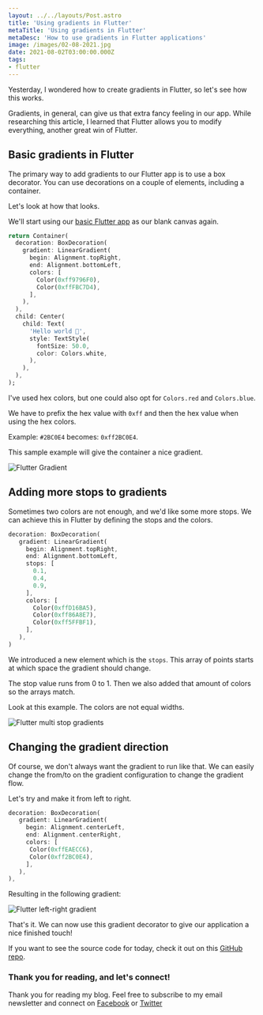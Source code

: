 ```yaml
---
layout: ../../layouts/Post.astro
title: 'Using gradients in Flutter'
metaTitle: 'Using gradients in Flutter'
metaDesc: 'How to use gradients in Flutter applications'
image: /images/02-08-2021.jpg
date: 2021-08-02T03:00:00.000Z
tags:
- flutter
---
```


Yesterday, I wondered how to create gradients in Flutter, so let's see how this works.

Gradients, in general, can give us that extra fancy feeling in our app.
While researching this article, I learned that Flutter allows you to modify everything, another great win of Flutter.

## Basic gradients in Flutter

The primary way to add gradients to our Flutter app is to use a box decorator. You can use decorations on a couple of elements, including a container.

Let's look at how that looks.

We'll start using our [basic Flutter app](https://daily-dev-tips.com/posts/flutter-how-it-works-hello-world/) as our blank canvas again.

```dart
return Container(
  decoration: BoxDecoration(
    gradient: LinearGradient(
      begin: Alignment.topRight,
      end: Alignment.bottomLeft,
      colors: [
        Color(0xff9796F0),
        Color(0xffFBC7D4),
      ],
    ),
  ),
  child: Center(
    child: Text(
      'Hello world 👋',
      style: TextStyle(
        fontSize: 50.0,
        color: Colors.white,
      ),
    ),
  ),
);
```

I've used hex colors, but one could also opt for `Colors.red` and `Colors.blue`.

We have to prefix the hex value with `0xff` and then the hex value when using the hex colors.

Example: `#2BC0E4` becomes: `0xff2BC0E4`.

This sample example will give the container a nice gradient.

![Flutter Gradient](https://cdn.hashnode.com/res/hashnode/image/upload/v1627364705097/zS0L2BedJ.png)

## Adding more stops to gradients

Sometimes two colors are not enough, and we'd like some more stops. We can achieve this in Flutter by defining the stops and the colors.

```dart
decoration: BoxDecoration(
   gradient: LinearGradient(
     begin: Alignment.topRight,
     end: Alignment.bottomLeft,
     stops: [
       0.1,
       0.4,
       0.9,
     ],
     colors: [
       Color(0xffD16BA5),
       Color(0xff86A8E7),
       Color(0xff5FFBF1),
     ],
   ),
)
```

We introduced a new element which is the `stops`. This array of points starts at which space the gradient should change.

The stop value runs from 0 to 1.
Then we also added that amount of colors so the arrays match.

Look at this example. The colors are not equal widths.

![Flutter multi stop gradients](https://cdn.hashnode.com/res/hashnode/image/upload/v1627365115309/7pv8osa5_.png)

## Changing the gradient direction

Of course, we don't always want the gradient to run like that.
We can easily change the from/to on the gradient configuration to change the gradient flow.

Let's try and make it from left to right.

```dart
decoration: BoxDecoration(
   gradient: LinearGradient(
     begin: Alignment.centerLeft,
     end: Alignment.centerRight,
     colors: [
      Color(0xffEAECC6),
      Color(0xff2BC0E4),
     ],
   ),
),
```

Resulting in the following gradient:

![Flutter left-right gradient](https://cdn.hashnode.com/res/hashnode/image/upload/v1627365289620/3sPBuYlLY.png)

That's it. We can now use this gradient decorator to give our application a nice finished touch!

If you want to see the source code for today, check it out on this [GitHub repo](https://github.com/rebelchris/flutter/tree/gradients).

### Thank you for reading, and let's connect!

Thank you for reading my blog. Feel free to subscribe to my email newsletter and connect on [Facebook](https://www.facebook.com/DailyDevTipsBlog) or [Twitter](https://twitter.com/DailyDevTips1)
